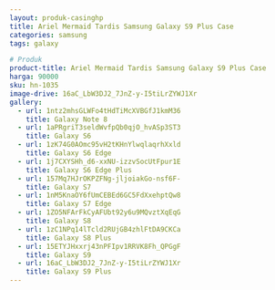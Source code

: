 ```yaml
---
layout: produk-casinghp
title: Ariel Mermaid Tardis Samsung Galaxy S9 Plus Case
categories: samsung
tags: galaxy

# Produk
product-title: Ariel Mermaid Tardis Samsung Galaxy S9 Plus Case
harga: 90000
sku: hn-1035
image-drive: 16aC_LbW3DJ2_7JnZ-y-I5tiLrZYWJ1Xr
gallery:
  - url: 1ntz2mhsGLWFo4tHdTiMcXVBGfJ1kmM36
    title: Galaxy Note 8
  - url: 1aPRgriT3seldWvfpQb0qjO_hvASp3ST3
    title: Galaxy S6
  - url: 1zK74G0AOmc95vH2tKHnYlwqlaqrhXxld
    title: Galaxy S6 Edge
  - url: 1j7CXYSHh_d6-xxNU-izzvSocUtFpur1E
    title: Galaxy S6 Edge Plus
  - url: 157Mq7HJrOKPZFNg-jljoiakGo-nsf6F-
    title: Galaxy S7
  - url: 1nM5KnaOY6fUmCEBEd6GC5FdXxehptQw8
    title: Galaxy S7 Edge
  - url: 1ZO5NFArFkCyAFUbt92y6u9MQvztXqEqG
    title: Galaxy S8
  - url: 1zC1NPq14lTcld2RUjGB4zhlFtDA9CKCa
    title: Galaxy S8 Plus
  - url: 15ETYJHxxrj43nPFIpv1RRVK8Fh_QPGgF
    title: Galaxy S9
  - url: 16aC_LbW3DJ2_7JnZ-y-I5tiLrZYWJ1Xr
    title: Galaxy S9 Plus
---
```

